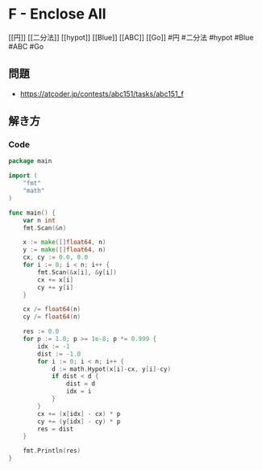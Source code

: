 # F - Enclose All
[[円]] [[二分法]] [[hypot]] [[Blue]] [[ABC]] [[Go]]
#円 #二分法 #hypot #Blue #ABC #Go 

## 問題
- https://atcoder.jp/contests/abc151/tasks/abc151_f

## 解き方
### Code
```go
package main

import (
	"fmt"
	"math"
)

func main() {
	var n int
	fmt.Scan(&n)

	x := make([]float64, n)
	y := make([]float64, n)
	cx, cy := 0.0, 0.0
	for i := 0; i < n; i++ {
		fmt.Scan(&x[i], &y[i])
		cx += x[i]
		cy += y[i]
	}

	cx /= float64(n)
	cy /= float64(n)

	res := 0.0
	for p := 1.0; p >= 1e-8; p *= 0.999 {
		idx := -1
		dist := -1.0
		for i := 0; i < n; i++ {
			d := math.Hypot(x[i]-cx, y[i]-cy)
			if dist < d {
				dist = d
				idx = i
			}
		}
		cx += (x[idx] - cx) * p
		cy += (y[idx] - cy) * p
		res = dist
	}

	fmt.Println(res)
}
```